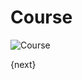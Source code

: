 <!-- add-breadcrumbs -->
# Course

<img class="screenshot" alt="Course" src="{{docs_base_url}}/assets/img/schools/setup/course.png">

{next}